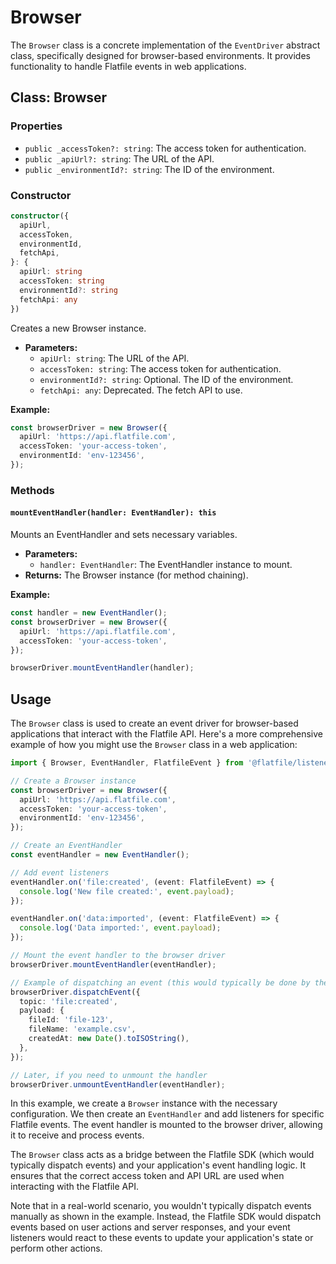 # Browser

The `Browser` class is a concrete implementation of the `EventDriver` abstract class, specifically designed for browser-based environments. It provides functionality to handle Flatfile events in web applications.

## Class: Browser

### Properties

- `public _accessToken?: string`: The access token for authentication.
- `public _apiUrl?: string`: The URL of the API.
- `public _environmentId?: string`: The ID of the environment.

### Constructor

```typescript
constructor({
  apiUrl,
  accessToken,
  environmentId,
  fetchApi,
}: {
  apiUrl: string
  accessToken: string
  environmentId?: string
  fetchApi: any
})
```

Creates a new Browser instance.

- **Parameters:**
  - `apiUrl: string`: The URL of the API.
  - `accessToken: string`: The access token for authentication.
  - `environmentId?: string`: Optional. The ID of the environment.
  - `fetchApi: any`: Deprecated. The fetch API to use.

**Example:**
```typescript
const browserDriver = new Browser({
  apiUrl: 'https://api.flatfile.com',
  accessToken: 'your-access-token',
  environmentId: 'env-123456',
});
```

### Methods

#### `mountEventHandler(handler: EventHandler): this`

Mounts an EventHandler and sets necessary variables.

- **Parameters:**
  - `handler: EventHandler`: The EventHandler instance to mount.
- **Returns:** The Browser instance (for method chaining).

**Example:**
```typescript
const handler = new EventHandler();
const browserDriver = new Browser({
  apiUrl: 'https://api.flatfile.com',
  accessToken: 'your-access-token',
});

browserDriver.mountEventHandler(handler);
```

## Usage

The `Browser` class is used to create an event driver for browser-based applications that interact with the Flatfile API. Here's a more comprehensive example of how you might use the `Browser` class in a web application:

```typescript
import { Browser, EventHandler, FlatfileEvent } from '@flatfile/listener';

// Create a Browser instance
const browserDriver = new Browser({
  apiUrl: 'https://api.flatfile.com',
  accessToken: 'your-access-token',
  environmentId: 'env-123456',
});

// Create an EventHandler
const eventHandler = new EventHandler();

// Add event listeners
eventHandler.on('file:created', (event: FlatfileEvent) => {
  console.log('New file created:', event.payload);
});

eventHandler.on('data:imported', (event: FlatfileEvent) => {
  console.log('Data imported:', event.payload);
});

// Mount the event handler to the browser driver
browserDriver.mountEventHandler(eventHandler);

// Example of dispatching an event (this would typically be done by the Flatfile SDK)
browserDriver.dispatchEvent({
  topic: 'file:created',
  payload: {
    fileId: 'file-123',
    fileName: 'example.csv',
    createdAt: new Date().toISOString(),
  },
});

// Later, if you need to unmount the handler
browserDriver.unmountEventHandler(eventHandler);
```

In this example, we create a `Browser` instance with the necessary configuration. We then create an `EventHandler` and add listeners for specific Flatfile events. The event handler is mounted to the browser driver, allowing it to receive and process events.

The `Browser` class acts as a bridge between the Flatfile SDK (which would typically dispatch events) and your application's event handling logic. It ensures that the correct access token and API URL are used when interacting with the Flatfile API.

Note that in a real-world scenario, you wouldn't typically dispatch events manually as shown in the example. Instead, the Flatfile SDK would dispatch events based on user actions and server responses, and your event listeners would react to these events to update your application's state or perform other actions.
